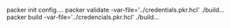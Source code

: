packer init config....
packer validate -var-file='../credentials.pkr.hcl' ./build...
packer build -var-file='../credencials.pkr.hcl' ./build...
